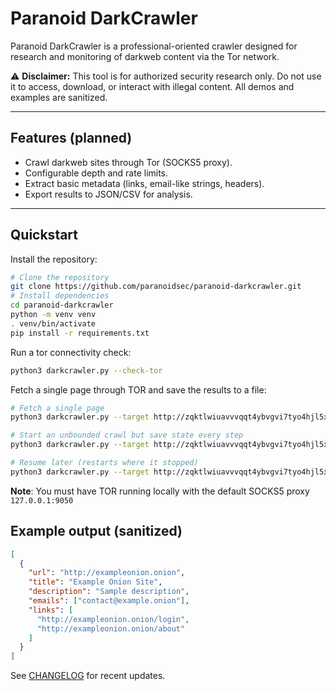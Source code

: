 # Paranoid DarkCrawler

Paranoid DarkCrawler is a professional-oriented crawler designed for research and monitoring of darkweb content via the Tor network.

⚠️ **Disclaimer:** This tool is for authorized security research only.
Do not use it to access, download, or interact with illegal content.
All demos and examples are sanitized.

---

## Features (planned)

- Crawl darkweb sites through Tor (SOCKS5 proxy).
- Configurable depth and rate limits.
- Extract basic metadata (links, email-like strings, headers).
- Export results to JSON/CSV for analysis.

---

## Quickstart

Install the repository:

```bash
# Clone the repository
git clone https://github.com/paranoidsec/paranoid-darkcrawler.git
# Install dependencies
cd paranoid-darkcrawler
python -m venv venv
. venv/bin/activate
pip install -r requirements.txt
```

Run a tor connectivity check:

```bash
python3 darkcrawler.py --check-tor
```

Fetch a single page through TOR and save the results to a file:

```bash
# Fetch a single page
python3 darkcrawler.py --target http://zqktlwiuavvvqqt4ybvgvi7tyo4hjl5xgfuvpdf6otjiycgwqbym2qad.onion/ --out results.json --csv

# Start an unbounded crawl but save state every step
python3 darkcrawler.py --target http://zqktlwiuavvvqqt4ybvgvi7tyo4hjl5xgfuvpdf6otjiycgwqbym2qad.onion --depth -1 --max-pages -1 --delay 3 --state-file state.json

# Resume later (restarts where it stopped)
python3 darkcrawler.py --target http://zqktlwiuavvvqqt4ybvgvi7tyo4hjl5xgfuvpdf6otjiycgwqbym2qad.onion --depth -1 --max-pages -1 --delay 3 --state-file state.json
```

**Note**: You must have TOR running locally with the default SOCKS5 proxy `127.0.0.1:9050`

## Example output (sanitized)

```json
[
  {
    "url": "http://exampleonion.onion",
    "title": "Example Onion Site",
    "description": "Sample description",
    "emails": ["contact@example.onion"],
    "links": [
      "http://exampleonion.onion/login",
      "http://exampleonion.onion/about"
    ]
  }
]
```

See [CHANGELOG](CHANGELOG.md) for recent updates.

